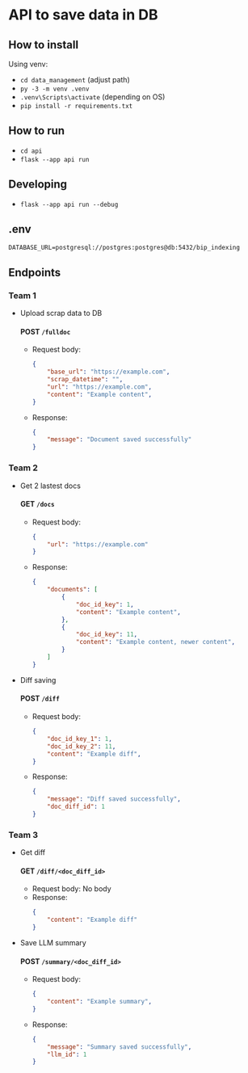 # API to save data in DB

## How  to install
Using venv:
- ```cd data_management``` (adjust path)
- ```py -3 -m venv .venv```
- ```.venv\Scripts\activate``` (depending on OS)
- ```pip install -r requirements.txt```

## How to run
- ```cd api```
- ```flask --app api run```

## Developing
- ```flask --app api run --debug```
## .env
```.env
DATABASE_URL=postgresql://postgres:postgres@db:5432/bip_indexing
```
## Endpoints

### Team 1

- Upload scrap data to DB
  #### POST `/fulldoc`
    - Request body:
        ```json
        {
            "base_url": "https://example.com",
            "scrap_datetime": "",
            "url": "https://example.com",
            "content": "Example content",
        }
        ```
    - Response:
        ```json
        {
            "message": "Document saved successfully"
        }
        ```

### Team 2
- Get 2 lastest docs
    #### GET `/docs`
    - Request body:
        ```json
        {
            "url": "https://example.com"
        }
        ```
    - Response:
        ```json
        {
            "documents": [
                {
                    "doc_id_key": 1,
                    "content": "Example content",
                },
                {
                    "doc_id_key": 11,
                    "content": "Example content, newer content",
                }
            ]
        }
        ```
- Diff saving
    #### POST `/diff`
    - Request body:
        ```json
        {
            "doc_id_key_1": 1,
            "doc_id_key_2": 11,
            "content": "Example diff",
        }
        ```
    - Response:
        ```json
        {
            "message": "Diff saved successfully",
            "doc_diff_id": 1
        }
        ```

### Team 3
- Get diff
    #### GET `/diff/<doc_diff_id>`
    - Request body:
        No body
    - Response:
        ```json
        {
            "content": "Example diff"
        }
        ```

- Save LLM summary
    #### POST `/summary/<doc_diff_id>`
    - Request body:
        ```json
        {
            "content": "Example summary",
        }
        ```
    - Response:
        ```json
        {
            "message": "Summary saved successfully",
            "llm_id": 1
        }
        ```
